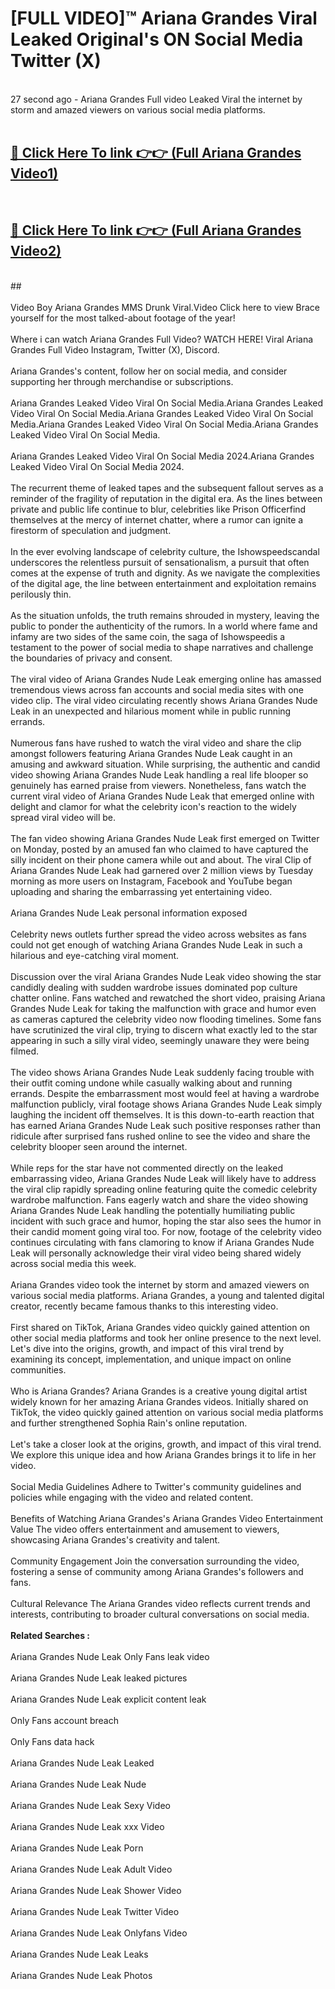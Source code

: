 # [FULL VIDEO]™ Ariana Grandes Viral Leaked Original's ON Social Media Twitter (X) <br>
<br>
27 second ago - Ariana Grandes Full video Leaked Viral the internet by storm and amazed viewers on various social media platforms.<br>

 <br>

##  <a href="https://play.123hd.live?title=Full Ariana_Grandes&ref=git">🔴 Click Here To link 👉👉 (Full Ariana Grandes Video1)</a><br>
  <br>

##  <a href="https://play.123hd.live?title=Full Ariana_Grandes&ref=git">🔴 Click Here To link 👉👉 (Full Ariana Grandes Video2)</a><br>
  <br>
  ##


  <br>

  <br>
Video Boy Ariana Grandes MMS Drunk Viral.Video Click here to view Brace yourself for the most talked-about footage of the year!
<br><br>
Where i can watch Ariana Grandes Full Video? WATCH HERE! Viral Ariana Grandes Full Video Instagram, Twitter (X), Discord.
<br><br>
Ariana Grandes's content, follow her on social media, and consider supporting her through merchandise or subscriptions.
<br><br>
Ariana Grandes Leaked Video Viral On Social Media.Ariana Grandes Leaked Video Viral On Social Media.Ariana Grandes Leaked Video Viral On Social Media.Ariana Grandes Leaked Video Viral On Social Media.Ariana Grandes Leaked Video Viral On Social Media.
<br><br>
Ariana Grandes Leaked Video Viral On Social Media 2024.Ariana Grandes Leaked Video Viral On Social Media 2024.
<br><br>
The recurrent theme of leaked tapes and the subsequent fallout serves as a reminder of the fragility of reputation in the digital era. As the lines between private and public life continue to blur, celebrities like Prison Officerfind themselves at the mercy of internet chatter, where a rumor can ignite a firestorm of speculation and judgment.
<br><br>
In the ever evolving landscape of celebrity culture, the Ishowspeedscandal underscores the relentless pursuit of sensationalism, a pursuit that often comes at the expense of truth and dignity. As we navigate the complexities of the digital age, the line between entertainment and exploitation remains perilously thin.
<br><br>
As the situation unfolds, the truth remains shrouded in mystery, leaving the public to ponder the authenticity of the rumors. In a world where fame and infamy are two sides of the same coin, the saga of Ishowspeedis a testament to the power of social media to shape narratives and challenge the boundaries of privacy and consent.
<br><br>
The viral video of Ariana Grandes Nude Leak emerging online has amassed tremendous views across fan accounts and social media sites with one video clip. The viral video circulating recently shows Ariana Grandes Nude Leak in an unexpected and hilarious moment while in public running errands.
<br><br>
Numerous fans have rushed to watch the viral video and share the clip amongst followers featuring Ariana Grandes Nude Leak caught in an amusing and awkward situation. While surprising, the authentic and candid video showing Ariana Grandes Nude Leak handling a real life blooper so genuinely has earned praise from viewers. Nonetheless, fans watch the current viral video of Ariana Grandes Nude Leak that emerged online with delight and clamor for what the celebrity icon's reaction to the widely spread viral video will be.
<br><br>
The fan video showing Ariana Grandes Nude Leak first emerged on Twitter on Monday, posted by an amused fan who claimed to have captured the silly incident on their phone camera while out and about. The viral Clip of Ariana Grandes Nude Leak had garnered over 2 million views by Tuesday morning as more users on Instagram, Facebook and YouTube began uploading and sharing the embarrassing yet entertaining video.
<br><br>
Ariana Grandes Nude Leak personal information exposed
<br><br>
Celebrity news outlets further spread the video across websites as fans could not get enough of watching Ariana Grandes Nude Leak in such a hilarious and eye-catching viral moment.
<br><br>
Discussion over the viral Ariana Grandes Nude Leak video showing the star candidly dealing with sudden wardrobe issues dominated pop culture chatter online. Fans watched and rewatched the short video, praising Ariana Grandes Nude Leak for taking the malfunction with grace and humor even as cameras captured the celebrity video now flooding timelines. Some fans have scrutinized the viral clip, trying to discern what exactly led to the star appearing in such a silly viral video, seemingly unaware they were being filmed.
<br><br>
The video shows Ariana Grandes Nude Leak suddenly facing trouble with their outfit coming undone while casually walking about and running errands. Despite the embarrassment most would feel at having a wardrobe malfunction publicly, viral footage shows Ariana Grandes Nude Leak simply laughing the incident off themselves. It is this down-to-earth reaction that has earned Ariana Grandes Nude Leak such positive responses rather than ridicule after surprised fans rushed online to see the video and share the celebrity blooper seen around the internet.
<br><br>
While reps for the star have not commented directly on the leaked embarrassing video, Ariana Grandes Nude Leak will likely have to address the viral clip rapidly spreading online featuring quite the comedic celebrity wardrobe malfunction. Fans eagerly watch and share the video showing Ariana Grandes Nude Leak handling the potentially humiliating public incident with such grace and humor, hoping the star also sees the humor in their candid moment going viral too. For now, footage of the celebrity video continues circulating with fans clamoring to know if Ariana Grandes Nude Leak will personally acknowledge their viral video being shared widely across social media this week.
<br><br>
Ariana Grandes video took the internet by storm and amazed viewers on various social media platforms. Ariana Grandes, a young and talented digital creator, recently became famous thanks to this interesting video.
<br><br>
First shared on TikTok, Ariana Grandes video quickly gained attention on other social media platforms and took her online presence to the next level. Let's dive into the origins, growth, and impact of this viral trend by examining its concept, implementation, and unique impact on online communities.
<br><br>
Who is Ariana Grandes? Ariana Grandes is a creative young digital artist widely known for her amazing Ariana Grandes videos. Initially shared on TikTok, the video quickly gained attention on various social media platforms and further strengthened Sophia Rain's online reputation.
<br><br>
Let's take a closer look at the origins, growth, and impact of this viral trend. We explore this unique idea and how Ariana Grandes brings it to life in her video.
<br><br>
Social Media Guidelines Adhere to Twitter's community guidelines and policies while engaging with the video and related content.
<br><br>
Benefits of Watching Ariana Grandes's Ariana Grandes Video Entertainment Value The video offers entertainment and amusement to viewers, showcasing Ariana Grandes's creativity and talent.
<br><br>
Community Engagement Join the conversation surrounding the video, fostering a sense of community among Ariana Grandes's followers and fans.
<br><br>
Cultural Relevance The Ariana Grandes video reflects current trends and interests, contributing to broader cultural conversations on social media.
<br><br>
<strong>Related Searches :</strong>
<br><br>
Ariana Grandes Nude Leak Only Fans leak video
<br><br>
Ariana Grandes Nude Leak leaked pictures
<br><br>
Ariana Grandes Nude Leak explicit content leak
<br><br>
Only Fans account breach
<br><br>
Only Fans data hack
<br><br>
Ariana Grandes Nude Leak Leaked
<br><br>
Ariana Grandes Nude Leak Nude
<br><br>
Ariana Grandes Nude Leak Sexy Video
<br><br>
Ariana Grandes Nude Leak xxx Video
<br><br>
Ariana Grandes Nude Leak Porn
<br><br>
Ariana Grandes Nude Leak Adult Video
<br><br>
Ariana Grandes Nude Leak Shower Video
<br><br>
Ariana Grandes Nude Leak Twitter Video
<br><br>
Ariana Grandes Nude Leak Onlyfans Video
<br><br>
Ariana Grandes Nude Leak Leaks
<br><br>
Ariana Grandes Nude Leak Photos